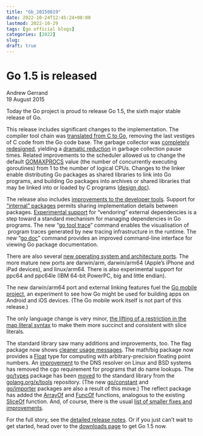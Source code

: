 ```yaml
---
title: "Gb_20150819"
date: 2022-10-24T12:45:24+08:00
lastmod: 2022-10-29
tags: [go official blogs]
categories: [2022]
slug:
draft: true
---
```

# Go 1.5 is released

Andrew Gerrand  
19 August 2015

Today the Go project is proud to release Go 1.5, the sixth major stable release of Go.

This release includes significant changes to the implementation. The compiler tool chain was [translated from C to Go](https://go.dev/doc/go1.5#c), removing the last vestiges of C code from the Go code base. The garbage collector was [completely redesigned](https://go.dev/doc/go1.5#gc), yielding a [dramatic reduction](https://go.dev/talks/2015/go-gc.pdf) in garbage collection pause times. Related improvements to the scheduler allowed us to change the default [GOMAXPROCS](https://go.dev/pkg/runtime/#GOMAXPROCS) value (the number of concurrently executing goroutines) from 1 to the number of logical CPUs. Changes to the linker enable distributing Go packages as shared libraries to link into Go programs, and building Go packages into archives or shared libraries that may be linked into or loaded by C programs ([design doc](https://go.dev/s/execmodes)).

The release also includes [improvements to the developer tools](https://go.dev/doc/go1.5#go_command). Support for [“internal” packages](https://go.dev/s/go14internal) permits sharing implementation details between packages. [Experimental support](https://go.dev/s/go15vendor) for “vendoring” external dependencies is a step toward a standard mechanism for managing dependencies in Go programs. The new “[go tool trace](https://go.dev/cmd/trace/)” command enables the visualisation of  program traces generated by new tracing infrastructure in the runtime. The new “[go doc](https://go.dev/cmd/go/#hdr-Show_documentation_for_package_or_symbol)” command provides an improved command-line interface for viewing Go package documentation.

There are also several [new operating system and architecture ports](https://go.dev/doc/go1.5#ports). The more mature new ports are darwin/arm, darwin/arm64 (Apple’s iPhone and iPad devices), and linux/arm64. There is also experimental support for ppc64 and ppc64le (IBM 64-bit PowerPC, big and little endian).

The new darwin/arm64 port and external linking features fuel the [Go mobile project](https://godoc.org/golang.org/x/mobile), an experiment to see how Go might be used for building apps on Android and iOS devices. (The Go mobile work itself is not part of this release.)

The only language change is very minor, [the lifting of a restriction in the map literal syntax](https://go.dev/doc/go1.5#language) to make them more succinct and consistent with slice literals.

The standard library saw many additions and improvements, too. The flag package now shows [cleaner usage messages](https://go.dev/doc/go1.5#flag). The math/big package now provides a [Float](https://go.dev/pkg/math/big/#Float) type for computing with arbitrary-precision floating point numbers. An [improvement](https://go.dev/doc/go1.5#net) to the DNS resolver on Linux and BSD systems has removed the cgo requirement for programs that do name lookups. The [go/types](https://go.dev/pkg/go/types/) package has been [moved](https://go.dev/doc/go1.5#go_types) to the standard library from the [golang.org/x/tools](https://godoc.org/golang.org/x/tools) repository. (The new [go/constant](https://go.dev/pkg/go/constant/) and [go/importer](https://go.dev/pkg/go/importer/) packages are also a result of this move.) The reflect package has added the [ArrayOf](https://go.dev/pkg/reflect/#ArrayOf) and [FuncOf](https://go.dev/pkg/reflect/#FuncOf) functions, analogous to the existing [SliceOf](https://go.dev/pkg/reflect/#SliceOf) function. And, of course, there is the usual [list of smaller fixes and improvements](https://go.dev/doc/go1.5#minor_library_changes).

For the full story, see the [detailed release notes](https://go.dev/doc/go1.5). Or if you just can’t wait to get started, head over to the [downloads page](https://go.dev/dl/) to get Go 1.5 now.
